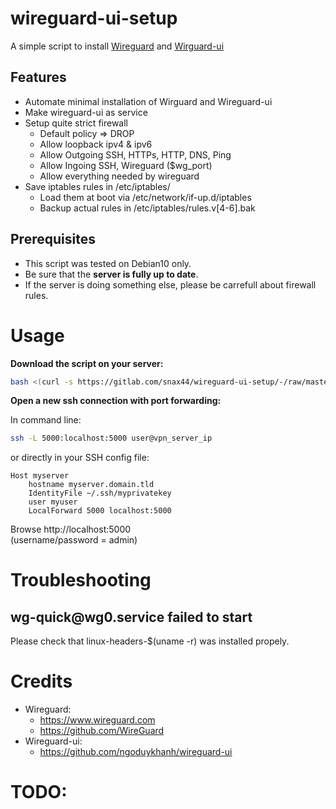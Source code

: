 # wireguard-ui-setup

A simple script to install [Wireguard](https://www.wireguard.com/) and [Wirguard-ui](https://github.com/ngoduykhanh/wireguard-ui)

## Features

- Automate minimal installation of Wirguard and Wireguard-ui
- Make wireguard-ui as service
- Setup quite strict firewall
  - Default policy => DROP
  - Allow loopback ipv4 & ipv6
  - Allow Outgoing SSH, HTTPs, HTTP, DNS, Ping
  - Allow Ingoing SSH, Wireguard ($wg_port)
  - Allow everything needed by wireguard
- Save iptables rules in /etc/iptables/
  - Load them at boot via /etc/network/if-up.d/iptables
  - Backup actual rules in /etc/iptables/rules.v[4-6].bak

## Prerequisites

- This script was tested on Debian10 only.  
- Be sure that the **server is fully up to date**.
- If the server is doing something else, please be carrefull about firewall rules.


# Usage

**Download the script on your server:**  
```bash
bash <(curl -s https://gitlab.com/snax44/wireguard-ui-setup/-/raw/master/install.sh)
```

**Open a new ssh connection with port forwarding:**  

In command line:
```bash
ssh -L 5000:localhost:5000 user@vpn_server_ip
```
or directly in your SSH config file:  
```
Host myserver
	hostname myserver.domain.tld
	IdentityFile ~/.ssh/myprivatekey
	user myuser
	LocalForward 5000 localhost:5000
```

Browse http://localhost:5000  
(username/password = admin)  


# Troubleshooting

## wg-quick<!-- -->@wg0.service failed to start

Please check that linux-headers-$(uname -r) was installed propely.

# Credits

- Wireguard:
   - https://www.wireguard.com
   - https://github.com/WireGuard
- Wireguard-ui:
   - https://github.com/ngoduykhanh/wireguard-ui


# TODO:
